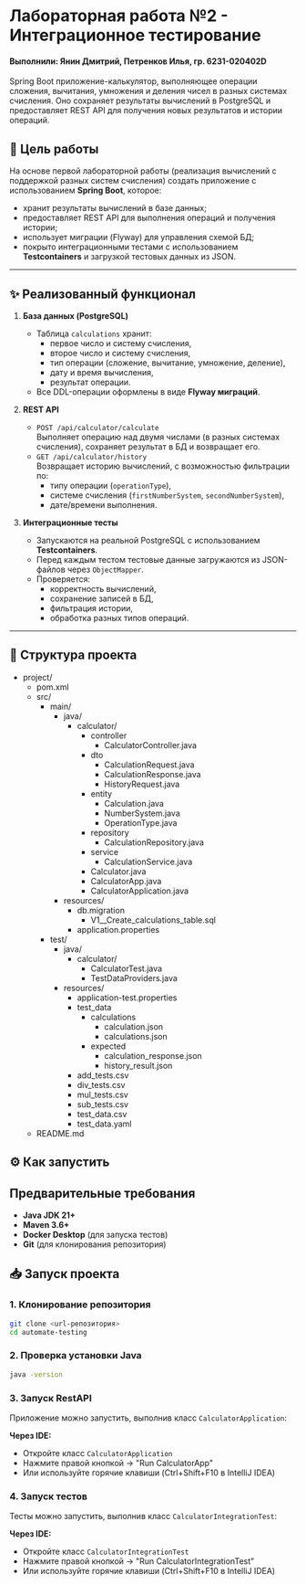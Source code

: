 # Лабораторная работа №2 - Интеграционное тестирование
#### Выполнили: Янин Дмитрий, Петренков Илья, гр. 6231-020402D

Spring Boot приложение-калькулятор, выполняющее операции сложения, вычитания, умножения и деления чисел в разных системах счисления. Оно сохраняет результаты вычислений в PostgreSQL и предоставляет REST API для получения новых результатов и истории операций.

## 📌 Цель работы
На основе первой лабораторной работы (реализация вычислений с поддержкой разных систем счисления) создать приложение с использованием **Spring Boot**, которое:
- хранит результаты вычислений в базе данных;
- предоставляет REST API для выполнения операций и получения истории;
- использует миграции (Flyway) для управления схемой БД;
- покрыто интеграционными тестами с использованием **Testcontainers** и загрузкой тестовых данных из JSON.

---

## ✨ Реализованный функционал

1. **База данных (PostgreSQL)**
    - Таблица `calculations` хранит:
        - первое число и систему счисления,
        - второе число и систему счисления,
        - тип операции (сложение, вычитание, умножение, деление),
        - дату и время вычисления,
        - результат операции.
    - Все DDL-операции оформлены в виде **Flyway миграций**.

2. **REST API**
    - `POST /api/calculator/calculate`  
      Выполняет операцию над двумя числами (в разных системах счисления), сохраняет результат в БД и возвращает его.
    - `GET /api/calculator/history`  
      Возвращает историю вычислений, с возможностью фильтрации по:
        - типу операции (`operationType`),
        - системе счисления (`firstNumberSystem`, `secondNumberSystem`),
        - дате/времени выполнения.

3. **Интеграционные тесты**
    - Запускаются на реальной PostgreSQL с использованием **Testcontainers**.
    - Перед каждым тестом тестовые данные загружаются из JSON-файлов через `ObjectMapper`.
    - Проверяется:
        - корректность вычислений,
        - сохранение записей в БД,
        - фильтрация истории,
        - обработка разных типов операций.

---

## 📁 Структура проекта

- project/
    - pom.xml
    - src/
        - main/
            - java/
                - calculator/
                    - controller
                        - CalculatorController.java
                    - dto
                        - CalсulationRequest.java
                        - CalсulationResponse.java
                        - HistoryRequest.java
                    - entity
                        - Calсulation.java
                        - NumberSystem.java
                        - OperationType.java
                    - repository
                        - CalсulationRepository.java
                    - service
                        - CalсulationService.java
                    - Calculator.java
                    - CalculatorApp.java
                    - CalculatorApplication.java
            - resources/
                - db.migration
                    - V1__Create_calculations_table.sql
                - application.properties
        - test/
            - java/
                - calculator/
                    - CalculatorTest.java
                    - TestDataProviders.java
            - resources/
                - application-test.properties
                - test_data
                    - calculations
                        - calculation.json
                        - calculations.json
                    - expected
                        - calculation_response.json
                        - history_result.json
                - add_tests.csv
                - div_tests.csv
                - mul_tests.csv
                - sub_tests.csv
                - test_data.csv
                - test_data.yaml
    - README.md


## ⚙️ Как запустить

## Предварительные требования

- **Java JDK 21+**
- **Maven 3.6+**
- **Docker Desktop** (для запуска тестов)
- **Git** (для клонирования репозитория)

## 📥 Запуск проекта

### 1. Клонирование репозитория
```bash
git clone <url-репозитория>
cd automate-testing
```

### 2. Проверка установки Java
```bash
java -version
```

### 3. Запуск RestAPI
Приложение можно запустить, выполнив класс `CalculatorApplication`:

**Через IDE:**
- Откройте класс `CalculatorApplication`
- Нажмите правой кнопкой → "Run CalculatorApp"
- Или используйте горячие клавиши (Ctrl+Shift+F10 в IntelliJ IDEA)

### 4. Запуск тестов
Тесты можно запустить, выполнив класс `CalculatorIntegrationTest`:

**Через IDE:**
- Откройте класс `CalculatorIntegrationTest`
- Нажмите правой кнопкой → "Run CalculatorIntegrationTest"
- Или используйте горячие клавиши (Ctrl+Shift+F10 в IntelliJ IDEA)